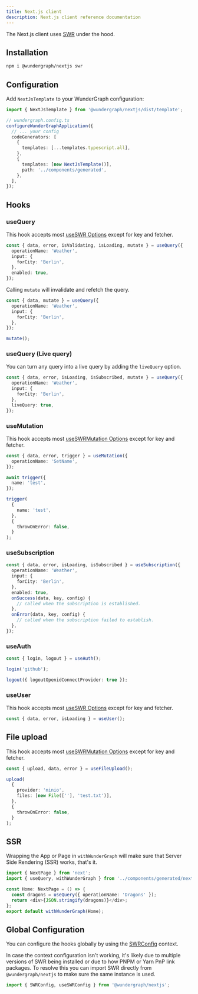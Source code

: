 ```yaml
---
title: Next.js client
description: Next.js client reference documentation
---
```


The Next.js client uses [SWR](/docs/clients-reference/swr) under the hood.

## Installation

```bash
npm i @wundergraph/nextjs swr
```

## Configuration

Add `NextJsTemplate` to your WunderGraph configuration:

```typescript
import { NextJsTemplate } from '@wundergraph/nextjs/dist/template';

// wundergraph.config.ts
configureWunderGraphApplication({
  // ... your config
  codeGenerators: [
    {
      templates: [...templates.typescript.all],
    },
    {
      templates: [new NextJsTemplate()],
      path: '../components/generated',
    },
  ],
});
```

## Hooks

### useQuery

This hook accepts most [useSWR Options](https://swr.vercel.app/docs/options) except for key and fetcher.

```typescript
const { data, error, isValidating, isLoading, mutate } = useQuery({
  operationName: 'Weather',
  input: {
    forCity: 'Berlin',
  },
  enabled: true,
});
```

Calling `mutate` will invalidate and refetch the query.

```typescript
const { data, mutate } = useQuery({
  operationName: 'Weather',
  input: {
    forCity: 'Berlin',
  },
});

mutate();
```

### useQuery (Live query)

You can turn any query into a live query by adding the `liveQuery` option.

```typescript
const { data, error, isLoading, isSubscribed, mutate } = useQuery({
  operationName: 'Weather',
  input: {
    forCity: 'Berlin',
  },
  liveQuery: true,
});
```

### useMutation

This hook accepts most [useSWRMutation Options](https://swr.vercel.app/docs/options) except for key and fetcher.

```typescript
const { data, error, trigger } = useMutation({
  operationName: 'SetName',
});

await trigger({
  name: 'test',
});

trigger(
  {
    name: 'test',
  },
  {
    throwOnError: false,
  }
);
```

### useSubscription

```typescript
const { data, error, isLoading, isSubscribed } = useSubscription({
  operationName: 'Weather',
  input: {
    forCity: 'Berlin',
  },
  enabled: true,
  onSuccess(data, key, config) {
    // called when the subscription is established.
  },
  onError(data, key, config) {
    // called when the subscription failed to establish.
  },
});
```

### useAuth

```typescript
const { login, logout } = useAuth();

login('github');

logout({ logoutOpenidConnectProvider: true });
```

### useUser

This hook accepts most [useSWR Options](https://swr.vercel.app/docs/options) except for key and fetcher.

```typescript
const { data, error, isLoading } = useUser();
```

## File upload

This hook accepts most [useSWRMutation Options](https://swr.vercel.app/docs/options) except for key and fetcher.

```typescript
const { upload, data, error } = useFileUpload();

upload(
  {
    provider: 'minio',
    files: [new File([''], 'test.txt')],
  },
  {
    throwOnError: false,
  }
);
```

## SSR

Wrapping the App or Page in `withWunderGraph` will make sure that Server Side Rendering (SSR) works,
that's it.

```typescript
import { NextPage } from 'next';
import { useQuery, withWunderGraph } from '../components/generated/nextjs';

const Home: NextPage = () => {
  const dragons = useQuery({ operationName: 'Dragons' });
  return <div>{JSON.stringify(dragons)}</div>;
};
export default withWunderGraph(Home);
```

## Global Configuration

You can configure the hooks globally by using the [SWRConfig](https://swr.vercel.app/docs/global-configuration) context.

In case the context configuration isn't working, it's likely due to multiple versions of SWR being installed or due to how PNPM or Yarn PnP link packages.
To resolve this you can import SWR directly from `@wundergraph/nextjs` to make sure the same instance is used.

```ts
import { SWRConfig, useSWRConfig } from '@wundergraph/nextjs';
```
